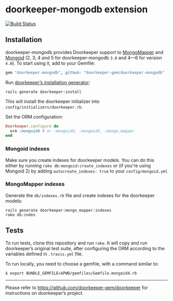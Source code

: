 # doorkeeper-mongodb extension
[![Build Status](https://travis-ci.org/doorkeeper-gem/doorkeeper-mongodb.svg?branch=master)](https://travis-ci.org/doorkeeper-gem/doorkeeper-mongodb)

## Installation

doorkeeper-mongodb provides Doorkeeper support to [MongoMapper](https://github.com/mongomapper/mongomapper) and
[Mongoid](https://github.com/mongodb/mongoid) (2, 3, 4 and 5 for doorkeeper-mongodb `3.0` and 4—6 for version `4.0`).
To start using it, add to your Gemfile:

``` ruby
gem "doorkeeper-mongodb", github: "doorkeeper-gem/doorkeeper-mongodb"
```

Run [doorkeeper’s installation generator]:

    rails generate doorkeeper:install

[doorkeeper’s installation generator]: https://github.com/doorkeeper-gem/doorkeeper#installation

This will install the doorkeeper initializer into
`config/initializers/doorkeeper.rb`.

Set the ORM configuration:

``` ruby
Doorkeeper.configure do
  orm :mongoid6 # or :mongoid4, :mongoid5, :mongo_mapper
end
```

### Mongoid indexes

Make sure you create indexes for doorkeeper models. You can do this either by
running `rake db:mongoid:create_indexes` or (if you're using Mongoid 2) by
adding `autocreate_indexes: true` to your `config/mongoid.yml`


### MongoMapper indexes

Generate the `db/indexes.rb` file and create indexes for the doorkeeper models:

    rails generate doorkeeper:mongo_mapper:indexes
    rake db:index


## Tests

To run tests, clone this repository and run `rake`. It will copy and run
doorkeeper’s original test suite, after configuring the ORM according to the
variables defined in `.travis.yml` file.

To run locally, you need to choose a gemfile, with a command similar to:

```
$ export BUNDLE_GEMFILE=$PWD/gemfiles/Gemfile.mongoid4.rb
```

---

Please refer to https://github.com/doorkeeper-gem/doorkeeper for instructions on
doorkeeper’s project.
